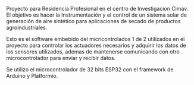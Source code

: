 Proyecto para Residencia Profesional en el centro de Investigacion Cimav. 
El objetivo es hacer la Instrumentación y  el control de un sistema solar de generación de aire sintético para
aplicaciones de secado de productos agroindustriales.

Esto es el software embebido del micricontrolados 1 de 2 utilizados en el proyecto para controlar los actuadores necesarios y adquirir los datos de los sensores utilizados, ademas de mantenerse comunicando con otro microcontrolador para enviar y recibir datos.

Se utilizo  el microcontrolador de 32 bits ESP32 con el framework de Arduino y Platformio.


